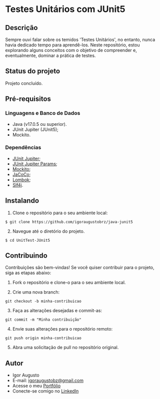 # Testes Unitários com JUnit5

## Descrição

Sempre ouvi falar sobre os temidos 'Testes Unitários', no entanto, nunca havia dedicado tempo para aprendê-los. Neste repositório, estou explorando alguns conceitos com o objetivo de compreender e, eventualmente, dominar a prática de testes.

## Status do projeto

Projeto concluído.

## Pré-requisitos

### Linguagens e Banco de Dados

- Java (v17.0.5 ou superior).
- JUnit Jupiter (JUnit5);
- Mockito.

### Dependências

- [JUnit Jupiter](https://mvnrepository.com/artifact/org.junit.jupiter/junit-jupiter-api);
- [JUnit Jupiter Params](https://mvnrepository.com/artifact/org.junit.jupiter/junit-jupiter-params);
- [Mockito](https://mvnrepository.com/artifact/org.mockito/mockito-core);
- [JaCoCo](https://mvnrepository.com/artifact/org.jacoco/jacoco-maven-plugin/0.8.10);
- [Lombok](https://mvnrepository.com/artifact/org.projectlombok/lombok);
- [Slf4j](https://mvnrepository.com/artifact/org.slf4j/slf4j-api).

## Instalando

1. Clone o repositório para o seu ambiente local:

```
$ git clone https://github.com/igoraugustobrz/java-junit5
```

2. Navegue até o diretório do projeto.

```
$ cd UnitTest-JUnit5
```

## Contribuindo

Contribuições são bem-vindas! Se você quiser contribuir para o projeto, siga as etapas abaixo:

1. Fork o repositório e clone-o para o seu ambiente local.

2. Crie uma nova branch:

```
git checkout -b minha-contribuicao
```

3. Faça as alterações desejadas e commit-as:

```
git commit -m "Minha contribuição"
```

4. Envie suas alterações para o repositório remoto:

```
git push origin minha-contribuicao
```

5. Abra uma solicitação de pull no repositório original.

## Autor

- Igor Augusto
- E-mail: igoraugustobz@gmail.com
- Acesse o meu [Portfólio](https://iaugusto.vercel.app/)
- Conecte-se comigo no [LinkedIn](https://www.linkedin.com/in/igorbrz/)

